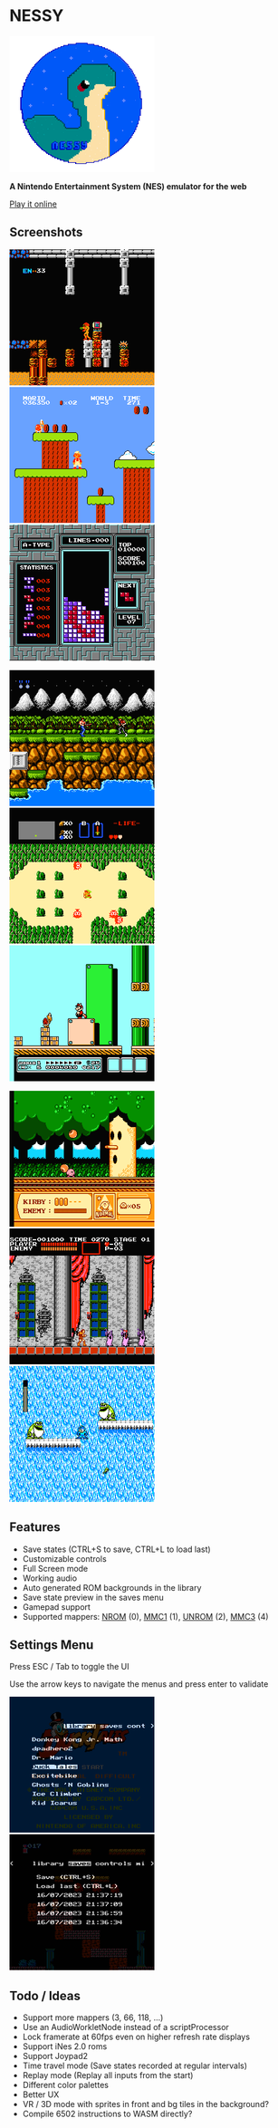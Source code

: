 # NESSY

![Logo](resources/logo.png)

**A Nintendo Entertainment System (NES) emulator for the web**

[Play it online](https://nathsou.github.io/nessy/)

## Screenshots

![Metroid](resources/metroid.png)
![Super Mario Bros.](resources/smb.png)
![Tetris](resources/tetris.png)

![Contra](resources/contra.png)
![The Legend of Zelda](resources/zelda.png)
![Super Mario Bros. 3](resources/smb3.png)

![Kirby's Adventure](resources/kirby.png)
![Castlevania](resources/castlevania.png)
![Mega Man 2](resources/megaman2.png)

## Features

- Save states (CTRL+S to save, CTRL+L to load last)
- Customizable controls
- Full Screen mode
- Working audio
- Auto generated ROM backgrounds in the library
- Save state preview in the saves menu
- Gamepad support
- Supported mappers: [NROM](https://nesdir.github.io/mapper0.html) (0), [MMC1](https://nesdir.github.io/mapper1.html) (1), [UNROM](https://nesdir.github.io/mapper2.html) (2), [MMC3](https://nesdir.github.io/mapper4.html) (4)

## Settings Menu
Press ESC / Tab to toggle the UI

Use the arrow keys to navigate the menus and press enter to validate

![Library](resources/library.png)
![Saves](resources/saves.png)

## Todo / Ideas

- Support more mappers (3, 66, 118, ...)
- Use an AudioWorkletNode instead of a scriptProcessor
- Lock framerate at 60fps even on higher refresh rate displays
- Support iNes 2.0 roms
- Support Joypad2
- Time travel mode (Save states recorded at regular intervals)
- Replay mode (Replay all inputs from the start)
- Different color palettes
- Better UX
- VR / 3D mode with sprites in front and bg tiles in the background?
- Compile 6502 instructions to WASM directly?
